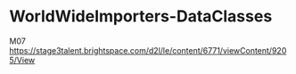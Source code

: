 # WorldWideImporters-DataClasses
M07 https://stage3talent.brightspace.com/d2l/le/content/6771/viewContent/9205/View
